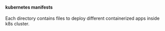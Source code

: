 #### kubernetes manifests
Each directory contains files to deploy different containerized apps inside k8s cluster.  
